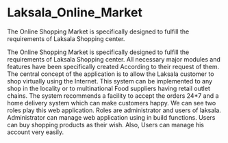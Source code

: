 # Laksala_Online_Market
The Online Shopping Market is specifically designed to fulfill the requirements of Laksala Shopping center. 


The Online Shopping Market is specifically designed to fulfill the requirements of Laksala Shopping center. All necessary major modules and features have been specifically created According to their request of them. The central concept of the application is to allow the Laksala customer to shop virtually using the Internet. This system can be implemented to any shop in the locality or to multinational Food suppliers having retail outlet chains. The system recommends a facility to accept the orders 24*7 and a home delivery system which can make customers happy.
We can see two roles play this web application. Roles are administrator and users of laksala. Administrator can manage web application using in build functions. Users can buy shopping products as their wish. Also, Users can manage his account very easily. 
